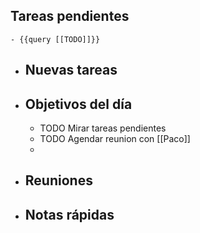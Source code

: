 ## Tareas pendientes
	- {{query [[TODO]]}}
- ## Nuevas tareas
- ## Objetivos del día
	- TODO Mirar tareas pendientes
	- TODO Agendar reunion con [[Paco]]
	-
- ## Reuniones
- ## Notas rápidas